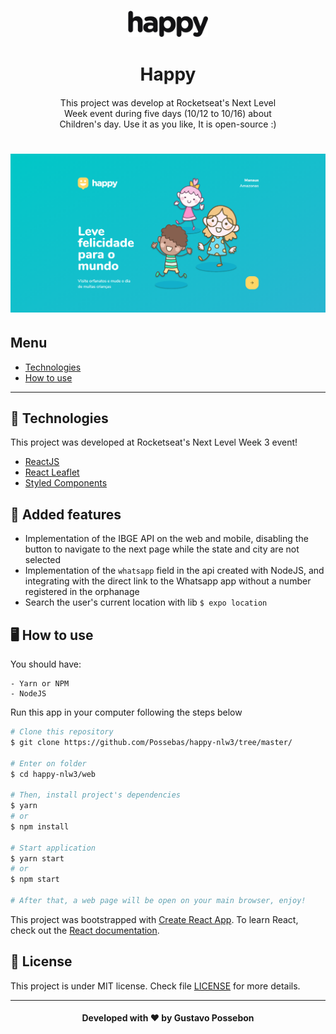 <h3 align="center">
    <img alt="Happy" title="Happy" width="128px" src=".github/logo.svg">
</h3>
<h1 align="center">
    Happy
</h1>
<p align="center" style="width: 70%; margin: 20px auto;">
    This project was develop at Rocketseat's Next Level Week event during five days (10/12 to 10/16) about Children's day. Use it as you like, It is open-source :)
</p>

<h1 align="center">
    <img src=".github/bannerHappy.png" />
</h1>

## Menu

- [Technologies](#-tecnhnologies)
- [How to use](#-how-to-use)

---

## 🚀 Technologies

This project was developed at Rocketseat's Next Level Week 3 event!

- [ReactJS](https://reactjs.org/)
- [React Leaflet](https://react-leaflet.js.org/)
- [Styled Components](https://styled-components.com/)

## 🚀️ Added features

- Implementation of the IBGE API on the web and mobile, disabling the button to navigate to the next page while the state and city are not selected
- Implementation of the `whatsapp` field in the api created with NodeJS, and integrating with the direct link to the Whatsapp app without a number registered in the orphanage
- Search the user's current location with lib `$ expo location`

## 🖥 How to use

You should have:

```
- Yarn or NPM
- NodeJS
```

Run this app in your computer following the steps below

```bash
# Clone this repository
$ git clone https://github.com/Possebas/happy-nlw3/tree/master/

# Enter on folder
$ cd happy-nlw3/web

# Then, install project's dependencies
$ yarn
# or
$ npm install

# Start application
$ yarn start
# or
$ npm start

# After that, a web page will be open on your main browser, enjoy!
```

This project was bootstrapped with [Create React App](https://github.com/facebook/create-react-app).
To learn React, check out the [React documentation](https://reactjs.org/).

## 📃 License

This project is under MIT license. Check file [LICENSE](LICENSE) for more details.

---

<h4 align="center">
    Developed with ❤️ by <b>Gustavo Possebon</b>
</h4>
